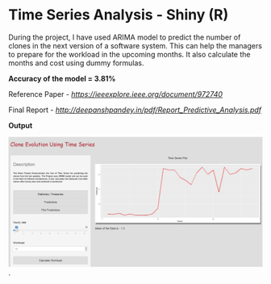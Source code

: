 # Time Series Analysis - Shiny (R)

During the project, I have used ARIMA model to predict the number of clones in the next version of a software system. This can help the managers to prepare for the workload in the upcoming months. It also calculate the months and cost using dummy formulas. 

**Accuracy of the model = 3.81%**

Reference Paper - *https://ieeexplore.ieee.org/document/972740*

Final Report - *http://deepanshpandey.in/pdf/Report_Predictive_Analysis.pdf*

**Output**

![alt_text](https://github.com/TDeepanshPandey/Time_Series_Analysis_Shiny/blob/master/Output.jpg)
.
